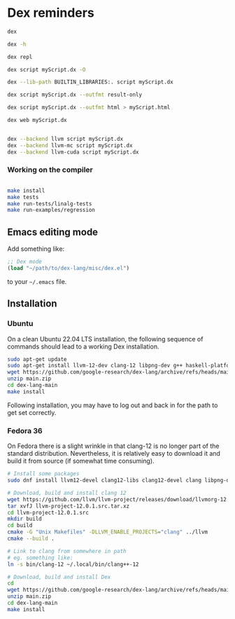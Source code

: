 # Dex reminders


```bash
dex

dex -h

dex repl

dex script myScript.dx -O

dex --lib-path BUILTIN_LIBRARIES:. script myScript.dx

dex script myScript.dx --outfmt result-only 

dex script myScript.dx --outfmt html > myScript.html

dex web myScript.dx


dex --backend llvm script myScript.dx
dex --backend llvm-mc script myScript.dx
dex --backend llvm-cuda script myScript.dx

```

### Working on the compiler

```bash

make install
make tests
make run-tests/linalg-tests
make run-examples/regression


```

## Emacs editing mode

Add something like:

```lisp
;; Dex mode
(load "~/path/to/dex-lang/misc/dex.el")

```

to your `~/.emacs` file.


## Installation

### Ubuntu

On a clean Ubuntu 22.04 LTS installation, the following sequence of commands should lead to a working Dex installation.

```bash
sudo apt-get update
sudo apt-get install llvm-12-dev clang-12 libpng-dev g++ haskell-platform haskell-stack pkg-config
wget https://github.com/google-research/dex-lang/archive/refs/heads/main.zip
unzip main.zip
cd dex-lang-main
make install
```
Following installation, you may have to log out and back in for the path to get set correctly.

### Fedora 36

On Fedora there is a slight wrinkle in that clang-12 is no longer part of the standard distribution. Nevertheless, it is relatively easy to download it and build it from source (if somewhat time consuming).

```bash
# Install some packages
sudo dnf install llvm12-devel clang12-libs clang12-devel clang libpng-devel haskell-platform cmake

# Download, build and install clang 12
wget https://github.com/llvm/llvm-project/releases/download/llvmorg-12.0.1/llvm-project-12.0.1.src.tar.xz
tar xvfJ llvm-project-12.0.1.src.tar.xz
cd llvm-project-12.0.1.src
mkdir build
cd build
cmake -G "Unix Makefiles" -DLLVM_ENABLE_PROJECTS="clang" ../llvm
cmake --build .

# Link to clang from somewhere in path
# eg. something like:
ln -s bin/clang-12 ~/.local/bin/clang++-12

# Download, build and install Dex
cd
wget https://github.com/google-research/dex-lang/archive/refs/heads/main.zip
unzip main.zip
cd dex-lang-main
make install
```


